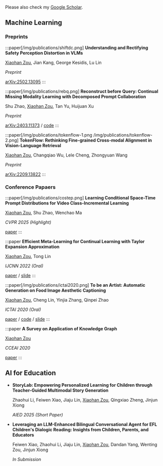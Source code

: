 Please also check my [Google Scholar](https://scholar.google.com/citations?user=RuW6xgMAAAAJ).

## Machine Learning

<div -mt-4 />

### Preprints

:::paper[/img/publications/shiftdc.png]
**Understanding and Rectifying Safety Perception Distortion in VLMs**

<u>Xiaohan Zou</u>, Jian Kang, George Kesidis, Lu Lin

*Preprint*

[arXiv\:2502.13095](https://arxiv.org/abs/2502.13095)
:::


:::paper[/img/publications/rebq.png]
**Reconstruct before Query: Continual Missing Modality Learning with Decomposed Prompt Collaboration**

Shu Zhao, <u>Xiaohan Zou</u>, Tan Yu, Huijuan Xu

*Preprint*

[arXiv\:2403.11373](https://arxiv.org/abs/2403.11373) / [code](https://github.com/Tree-Shu-Zhao/RebQ.pytorch)
:::

:::paper[/img/publications/tokenflow-1.png /img/publications/tokenflow-2.png]
**TokenFlow: Rethinking Fine-grained Cross-modal Alignment in Vision-Language Retrieval**

<u>Xiaohan Zou</u>, Changqiao Wu, Lele Cheng, Zhongyuan Wang

*Preprint*

[arXiv\:2209.13822](http://arxiv.org/abs/2209.13822)
:::


### Conference Papaers

:::paper[/img/publications/costep.png]
**Learning Conditional Space-Time Prompt Distributions for Video Class-Incremental Learning**

<u>Xiaohan Zou</u>, Shu Zhao, Wenchao Ma

*CVPR 2025 (Highlight)*

[paper](https://openaccess.thecvf.com/content/CVPR2025/html/Zou_Learning_Conditional_Space-Time_Prompt_Distributions_for_Video_Class-Incremental_Learning_CVPR_2025_paper.html)
:::

:::paper
**Efficient Meta-Learning for Continual Learning with Taylor Expansion Approximation**

<u>Xiaohan Zou</u>, Tong Lin

*IJCNN 2022 (Oral)*

[paper](https://arxiv.org/abs/2210.00713) / [slide](/files/papers/ijcnn2022/slide.pdf)
:::

:::paper[/img/publications/ictai2020.png]
**To be an Artist: Automatic Generation on Food Image Aesthetic Captioning**

<u>Xiaohan Zou</u>, Cheng Lin, Yinjia Zhang, Qinpei Zhao

*ICTAI 2020 (Oral)*

[paper](https://ieeexplore.ieee.org/document/9288208) / [code](https://github.com/Renovamen/Food-IAC) / [slide](/files/papers/ictai2020/slide.pdf)
:::

:::paper
**A Survey on Application of Knowledge Graph**

<u>Xiaohan Zou</u>

*CCEAI 2020*

[paper](https://iopscience.iop.org/article/10.1088/1742-6596/1487/1/012016/pdf)
:::


## AI for Education

- **StoryLab: Empowering Personalized Learning for Children through Teacher-Guided Multimodal Story Generation**

  Zhaohui Li, Feiwen Xiao, Jiaju Lin, <u>Xiaohan Zou</u>, Qingxiao Zheng, Jinjun Xiong

  *AIED 2025 (Short Paper)*

- **Leveraging an LLM-Enhanced Bilingual Conversational Agent for EFL Children's Dialogic Reading: Insights from Children, Parents, and Educators**

  Feiwen Xiao, Zhaohui Li, Jiaju Lin, <u>Xiaohan Zou</u>, Dandan Yang, Wenting Zou, Jinjun Xiong

  *In Submission*
